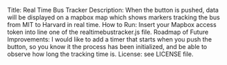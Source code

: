 Title: Real Time Bus Tracker
Description: When the button is pushed, data will be displayed on a mapbox map which shows markers tracking the bus from MIT to Harvard in real time. 
How to Run: Insert your Mapbox access token into line one of the realtimebustracker.js file. 
Roadmap of Future Improvements:  I would like to add a timer that starts when you push the button, so you know it the process has been initialized, and be able to observe how long the tracking time is. 
License: see LICENSE file. 